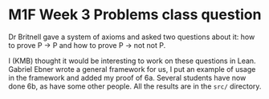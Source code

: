 # M1F Week 3 Problems class question

Dr Britnell gave a system of axioms and asked two questions about it: how to prove P -> P and how to prove P -> not not P. 

I (KMB) thought it would be interesting to work on these questions in Lean. Gabriel Ebner wrote a general framework for us, I put an example of usage in the framework and added my proof of 6a. Several students have now done 6b, as have some other people. All the results are in the `src/` directory.
